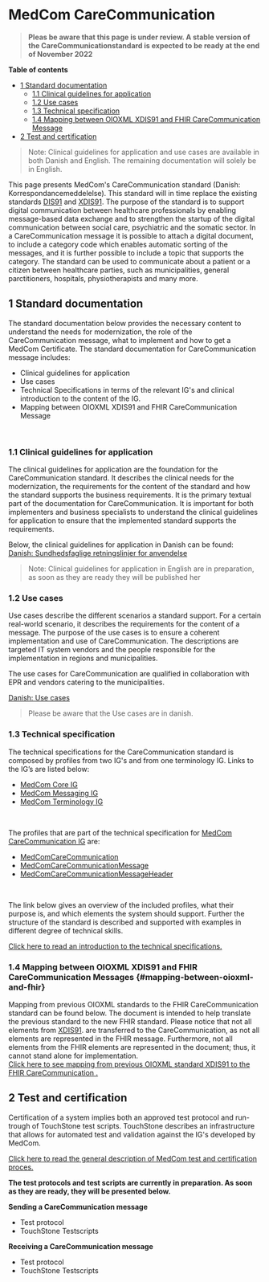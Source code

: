 # MedCom CareCommunication
><b>Pleas be aware that this page is under review. A stable version of the CareCommunicationstandard is expected to be ready at the end of November 2022 </b>


**Table of contents**
* [1 Standard documentation](#1-standard-documentation)
  * [1.1 Clinical guidelines for application](#11-clinical-guidelines-for-application)
  * [1.2 Use cases](#12-use-cases)
  * [1.3 Technical specification](#13-technical-specification)
  * [1.4 Mapping between OIOXML XDIS91 and FHIR CareCommunication Message](#mapping-between-oioxml-and-fhir)
* [2 Test and certification](#2-test-and-certification)

> Note: Clinical guidelines for application and use cases are available in both Danish and English. The remaining documentation will solely be in English.

This page presents MedCom's CareCommunication standard (Danish: Korrespondancemeddelelse). This standard will in time replace the existing standards <a href="https://svn.medcom.dk/svn/releases/Standarder/Den%20gode%20korrespondance/EDI/Dokumentation/" target="_blank">DIS91</a> and <a href="https://svn.medcom.dk/svn/releases/Standarder/Den%20gode%20korrespondance/XML/Dokumentation/" target="_blank">XDIS91</a>. The purpose of the standard is to support digital communication between healthcare professionals by enabling message-based data exchange and to strengthen the startup of the digital communication between social care, psychiatric and the somatic sector. In a CareCommunication message it is possible to attach a digital document, to include a category code which enables automatic sorting of the messages, and it is further possible to include a topic that supports the category. The standard can be used to communicate about a patient or a citizen between healthcare parties, such as municipalities, general parctitioners, hospitals, physiotherapists and many more. 

## 1 Standard documentation 
The standard documentation below provides the necessary content to understand the needs for modernization, the role of the CareCommunication message, what to implement and how to get a MedCom Certificate. The standard documentation for CareCommunication message includes:
  * Clinical guidelines for application
  * Use cases
  * Technical Specifications in terms of the relevant IG's and clinical introduction to the content of the IG.
  * Mapping between OIOXML XDIS91 and FHIR CareCommunication Message
<p>&nbsp;</p>

### 1.1 Clinical guidelines for application 
The clinical guidelines for application are the foundation for the CareCommunication standard. It describes the clinical needs for the modernization, the requirements for the content of the standard and how the standard supports the business requirements. It is the primary textual part of the documentation for CareCommunication. It is important for both implementers and business specialists to understand the clinical guidelines for application to ensure that the implemented standard supports the requirements.

Below, the clinical guidelines for application in  Danish can be found:<br> 
[Danish: Sundhedsfaglige retningslinjer for anvendelse](assets/documents/Clinical-guidelines-DA.md) <br> 
 
 >Note: Clinical guidelines for application  in English are in preparation, as soon as they are ready they will be published her 

<!-- [English: Clinical guidelines for application](assets/documents/Clinical-guidelines-ENG.md)  -->

### 1.2 Use cases
Use cases describe the different scenarios a standard support. For a certain real-world scenario, it describes the requirements for the content of a message. The purpose of the use cases is to ensure a coherent implementation and use of CareCommunication. The descriptions are targeted IT system vendors and the people responsible for the implementation in regions and municipalities.

The use cases for CareCommunication are qualified in collaboration with EPR and vendors catering to the municipalities.

[Danish: Use cases](assets/CareCommunication_use_cases_v2.0.0.pdf) 
> Please be aware that the Use cases are in danish. 


<!-- Below can the use cases in Danish and English be found:<br> 

[Danish: Use cases](assets/documents/UseCases-DA.md) <br> 
[English: Use cases](assets/documents/UseCases-ENG.md)  -->

### 1.3 Technical specification

The technical specifications for the CareCommunication standard is composed by profiles from two IG's and from one terminology IG. Links to the IG’s are listed below:
*	<a href="https://medcomfhir.dk/ig/core/index.html" target="_blank">MedCom Core IG</a>
*	<a href="https://medcomfhir.dk/ig/messaging/" target="_blank">MedCom Messaging IG</a>
*	<a href="https://medcomfhir.dk/ig/terminology/" target="_blank">MedCom Terminology IG</a>
<p>&nbsp;</p>

The profiles that are part of the technical specification for <a href="https://build.fhir.org/ig/medcomdk/dk-medcom-carecommunication/" target="_blank">MedCom CareCommunication IG</a> are:  
*	<a href="https://medcomfhir.dk/ig/dk-medcom-carecommunication/StructureDefinition-medcom-careCommunication-communication.html" target="_blank">MedComCareCommunication</a>
*	<a href="https://medcomfhir.dk/ig/dk-medcom-carecommunication/StructureDefinition-medcom-careCommunication-message.html" target="_blank">MedComCareCommunicationMessage</a>
*	<a href="https://medcomfhir.dk/ig/dk-medcom-carecommunication/StructureDefinition-medcom-careCommunication-messageHeader.html" target="_blank">MedComCareCommunicationMessageHeader </a>
<p>&nbsp;</p>

The link below gives an overview of the included profiles, what their purpose is, and which elements the system should support.
Further the structure of the standard is described and supported with examples in different degree of technical skills.

[Click here to read an introduction to the technical specifications.](assets/documents/Intro-Technical-Spec-ENG.md)

### 1.4 Mapping between OIOXML XDIS91 and FHIR CareCommunication Messages {#mapping-between-oioxml-and-fhir}
Mapping from previous OIOXML standards to the FHIR CareCommunication standard can be found below. The document is intended to help translate the previous standard to the new FHIR standard. Please notice that not all elements from  <a href="https://svn.medcom.dk/svn/releases/Standarder/Den%20gode%20korrespondance/XML/Dokumentation/" target="_blank">XDIS91</a>. are transferred to the CareCommunication, as not all elements are represented in the FHIR message. Furthermore, not all elements from the FHIR elements are represented in the document; thus, it cannot stand alone for implementation.<br>
[Click here to see mapping from previous OIOXML standard XDIS91 to the FHIR CareCommunication .](assets/documents/Map_between_OIOXML_FHIR.md)


## 2 Test and certification
Certification of a system implies both an approved test protocol and run-trough of TouchStone test scripts. TouchStone describes an infrastructure that allows for automated test and validation against the IG's developed by MedCom.

<a href="https://medcomdk.github.io/MedComLandingPage/#3-test-and-certification" target="_blank">Click here to read the general description of MedCom test and certification proces.</a> 

<b>The test protocols and test scripts are currently in preparation. As soon as they are ready, they will be presented below.</b>

**Sending a CareCommunication message**
  * Test protocol
  * TouchStone Testscripts

**Receiving a CareCommunication message**
  * Test protocol
  * TouchStone Testscripts


<!-- ## 3 Release Notes

[Updates in the latest release.](assets/documents/ReleaseNote-ENG.md) -->
